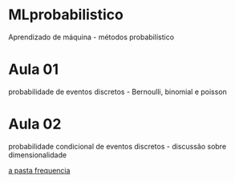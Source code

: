 # MLprobabilistico
Aprendizado de máquina - métodos probabilístico

# Aula 01 
probabilidade de eventos discretos - Bernoulli, binomial e poisson

# Aula 02 
probabilidade condicional de eventos discretos - discussão sobre dimensionalidade

<a href="https://github.com/vparro/controle/tree/master/1%20-%20Frequencia"> a pasta frequencia </a>
